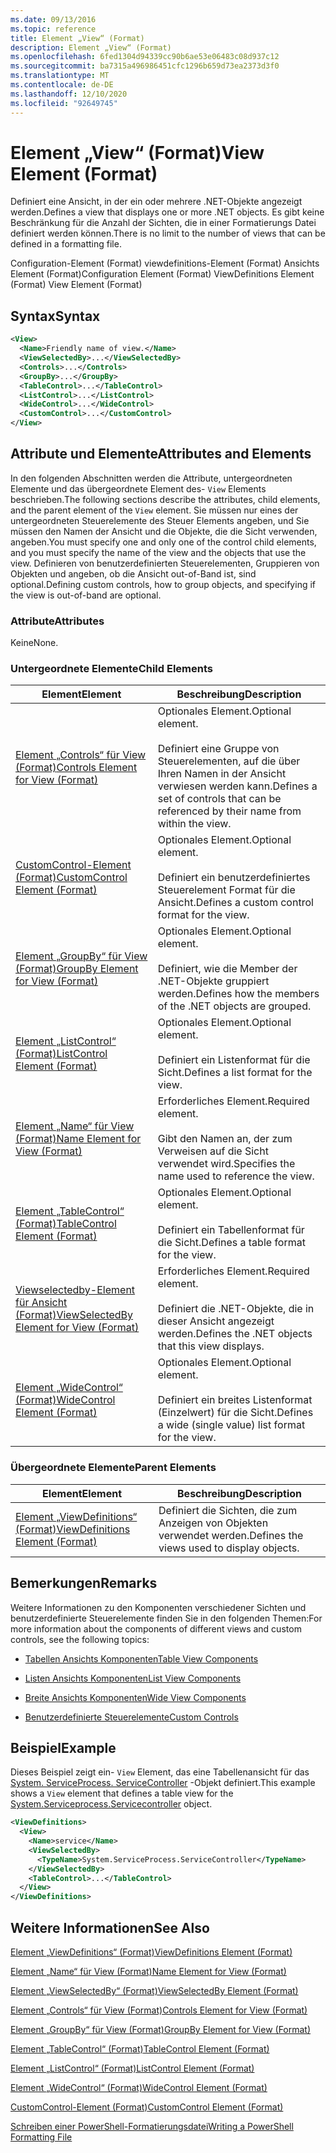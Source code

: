 ```yaml
---
ms.date: 09/13/2016
ms.topic: reference
title: Element „View“ (Format)
description: Element „View“ (Format)
ms.openlocfilehash: 6fed1304d94339cc90b6ae53e06483c08d937c12
ms.sourcegitcommit: ba7315a496986451cfc1296b659d73ea2373d3f0
ms.translationtype: MT
ms.contentlocale: de-DE
ms.lasthandoff: 12/10/2020
ms.locfileid: "92649745"
---
```

# <a name="view-element-format"></a><span data-ttu-id="eb807-103">Element „View“ (Format)</span><span class="sxs-lookup"><span data-stu-id="eb807-103">View Element (Format)</span></span>

<span data-ttu-id="eb807-104">Definiert eine Ansicht, in der ein oder mehrere .NET-Objekte angezeigt werden.</span><span class="sxs-lookup"><span data-stu-id="eb807-104">Defines a view that displays one or more .NET objects.</span></span> <span data-ttu-id="eb807-105">Es gibt keine Beschränkung für die Anzahl der Sichten, die in einer Formatierungs Datei definiert werden können.</span><span class="sxs-lookup"><span data-stu-id="eb807-105">There is no limit to the number of views that can be defined in a formatting file.</span></span>

<span data-ttu-id="eb807-106">Configuration-Element (Format) viewdefinitions-Element (Format) Ansichts Element (Format)</span><span class="sxs-lookup"><span data-stu-id="eb807-106">Configuration Element (Format) ViewDefinitions Element (Format) View Element (Format)</span></span>

## <a name="syntax"></a><span data-ttu-id="eb807-107">Syntax</span><span class="sxs-lookup"><span data-stu-id="eb807-107">Syntax</span></span>

```xml
<View>
  <Name>Friendly name of view.</Name>
  <ViewSelectedBy>...</ViewSelectedBy>
  <Controls>...</Controls>
  <GroupBy>...</GroupBy>
  <TableControl>...</TableControl>
  <ListControl>...</ListControl>
  <WideControl>...</WideControl>
  <CustomControl>...</CustomControl>
</View>
```

## <a name="attributes-and-elements"></a><span data-ttu-id="eb807-108">Attribute und Elemente</span><span class="sxs-lookup"><span data-stu-id="eb807-108">Attributes and Elements</span></span>

<span data-ttu-id="eb807-109">In den folgenden Abschnitten werden die Attribute, untergeordneten Elemente und das übergeordnete Element des- `View` Elements beschrieben.</span><span class="sxs-lookup"><span data-stu-id="eb807-109">The following sections describe the attributes, child elements, and the parent element of the `View` element.</span></span> <span data-ttu-id="eb807-110">Sie müssen nur eines der untergeordneten Steuerelemente des Steuer Elements angeben, und Sie müssen den Namen der Ansicht und die Objekte, die die Sicht verwenden, angeben.</span><span class="sxs-lookup"><span data-stu-id="eb807-110">You must specify one and only one of the control child elements, and you must specify the name of the view and the objects that use the view.</span></span> <span data-ttu-id="eb807-111">Definieren von benutzerdefinierten Steuerelementen, Gruppieren von Objekten und angeben, ob die Ansicht out-of-Band ist, sind optional.</span><span class="sxs-lookup"><span data-stu-id="eb807-111">Defining custom controls, how to group objects, and specifying if the view is out-of-band are optional.</span></span>

### <a name="attributes"></a><span data-ttu-id="eb807-112">Attribute</span><span class="sxs-lookup"><span data-stu-id="eb807-112">Attributes</span></span>

<span data-ttu-id="eb807-113">Keine</span><span class="sxs-lookup"><span data-stu-id="eb807-113">None.</span></span>

### <a name="child-elements"></a><span data-ttu-id="eb807-114">Untergeordnete Elemente</span><span class="sxs-lookup"><span data-stu-id="eb807-114">Child Elements</span></span>

|<span data-ttu-id="eb807-115">Element</span><span class="sxs-lookup"><span data-stu-id="eb807-115">Element</span></span>|<span data-ttu-id="eb807-116">Beschreibung</span><span class="sxs-lookup"><span data-stu-id="eb807-116">Description</span></span>|
|-------------|-----------------|
|[<span data-ttu-id="eb807-117">Element „Controls“ für View (Format)</span><span class="sxs-lookup"><span data-stu-id="eb807-117">Controls Element for View (Format)</span></span>](./controls-element-for-view-format.md)|<span data-ttu-id="eb807-118">Optionales Element.</span><span class="sxs-lookup"><span data-stu-id="eb807-118">Optional element.</span></span><br /><br /> <span data-ttu-id="eb807-119">Definiert eine Gruppe von Steuerelementen, auf die über Ihren Namen in der Ansicht verwiesen werden kann.</span><span class="sxs-lookup"><span data-stu-id="eb807-119">Defines a set of controls that can be referenced by their name from within the view.</span></span>|
|[<span data-ttu-id="eb807-120">CustomControl-Element (Format)</span><span class="sxs-lookup"><span data-stu-id="eb807-120">CustomControl Element (Format)</span></span>](./customcontrol-element-for-groupby-format.md)|<span data-ttu-id="eb807-121">Optionales Element.</span><span class="sxs-lookup"><span data-stu-id="eb807-121">Optional element.</span></span><br /><br /> <span data-ttu-id="eb807-122">Definiert ein benutzerdefiniertes Steuerelement Format für die Ansicht.</span><span class="sxs-lookup"><span data-stu-id="eb807-122">Defines a custom control format for the view.</span></span>|
|[<span data-ttu-id="eb807-123">Element „GroupBy“ für View (Format)</span><span class="sxs-lookup"><span data-stu-id="eb807-123">GroupBy Element for View (Format)</span></span>](./groupby-element-for-view-format.md)|<span data-ttu-id="eb807-124">Optionales Element.</span><span class="sxs-lookup"><span data-stu-id="eb807-124">Optional element.</span></span><br /><br /> <span data-ttu-id="eb807-125">Definiert, wie die Member der .NET-Objekte gruppiert werden.</span><span class="sxs-lookup"><span data-stu-id="eb807-125">Defines how the members of the .NET objects are grouped.</span></span>|
|[<span data-ttu-id="eb807-126">Element „ListControl“ (Format)</span><span class="sxs-lookup"><span data-stu-id="eb807-126">ListControl Element (Format)</span></span>](./listcontrol-element-format.md)|<span data-ttu-id="eb807-127">Optionales Element.</span><span class="sxs-lookup"><span data-stu-id="eb807-127">Optional element.</span></span><br /><br /> <span data-ttu-id="eb807-128">Definiert ein Listenformat für die Sicht.</span><span class="sxs-lookup"><span data-stu-id="eb807-128">Defines a list format for the view.</span></span>|
|[<span data-ttu-id="eb807-129">Element „Name“ für View (Format)</span><span class="sxs-lookup"><span data-stu-id="eb807-129">Name Element for View (Format)</span></span>](./name-element-for-view-format.md)|<span data-ttu-id="eb807-130">Erforderliches Element.</span><span class="sxs-lookup"><span data-stu-id="eb807-130">Required element.</span></span><br /><br /> <span data-ttu-id="eb807-131">Gibt den Namen an, der zum Verweisen auf die Sicht verwendet wird.</span><span class="sxs-lookup"><span data-stu-id="eb807-131">Specifies the name used to reference the view.</span></span>|
|[<span data-ttu-id="eb807-132">Element „TableControl“ (Format)</span><span class="sxs-lookup"><span data-stu-id="eb807-132">TableControl Element (Format)</span></span>](./tablecontrol-element-format.md)|<span data-ttu-id="eb807-133">Optionales Element.</span><span class="sxs-lookup"><span data-stu-id="eb807-133">Optional element.</span></span><br /><br /> <span data-ttu-id="eb807-134">Definiert ein Tabellenformat für die Sicht.</span><span class="sxs-lookup"><span data-stu-id="eb807-134">Defines a table format for the view.</span></span>|
|[<span data-ttu-id="eb807-135">Viewselectedby-Element für Ansicht (Format)</span><span class="sxs-lookup"><span data-stu-id="eb807-135">ViewSelectedBy Element for View (Format)</span></span>](./viewselectedby-element-format.md)|<span data-ttu-id="eb807-136">Erforderliches Element.</span><span class="sxs-lookup"><span data-stu-id="eb807-136">Required element.</span></span><br /><br /> <span data-ttu-id="eb807-137">Definiert die .NET-Objekte, die in dieser Ansicht angezeigt werden.</span><span class="sxs-lookup"><span data-stu-id="eb807-137">Defines the .NET objects that this view displays.</span></span>|
|[<span data-ttu-id="eb807-138">Element „WideControl“ (Format)</span><span class="sxs-lookup"><span data-stu-id="eb807-138">WideControl Element (Format)</span></span>](./widecontrol-element-format.md)|<span data-ttu-id="eb807-139">Optionales Element.</span><span class="sxs-lookup"><span data-stu-id="eb807-139">Optional element.</span></span><br /><br /> <span data-ttu-id="eb807-140">Definiert ein breites Listenformat (Einzelwert) für die Sicht.</span><span class="sxs-lookup"><span data-stu-id="eb807-140">Defines a wide (single value) list format for the view.</span></span>|

### <a name="parent-elements"></a><span data-ttu-id="eb807-141">Übergeordnete Elemente</span><span class="sxs-lookup"><span data-stu-id="eb807-141">Parent Elements</span></span>

|<span data-ttu-id="eb807-142">Element</span><span class="sxs-lookup"><span data-stu-id="eb807-142">Element</span></span>|<span data-ttu-id="eb807-143">Beschreibung</span><span class="sxs-lookup"><span data-stu-id="eb807-143">Description</span></span>|
|-------------|-----------------|
|[<span data-ttu-id="eb807-144">Element „ViewDefinitions“ (Format)</span><span class="sxs-lookup"><span data-stu-id="eb807-144">ViewDefinitions Element (Format)</span></span>](./viewdefinitions-element-format.md)|<span data-ttu-id="eb807-145">Definiert die Sichten, die zum Anzeigen von Objekten verwendet werden.</span><span class="sxs-lookup"><span data-stu-id="eb807-145">Defines the views used to display objects.</span></span>|

## <a name="remarks"></a><span data-ttu-id="eb807-146">Bemerkungen</span><span class="sxs-lookup"><span data-stu-id="eb807-146">Remarks</span></span>

<span data-ttu-id="eb807-147">Weitere Informationen zu den Komponenten verschiedener Sichten und benutzerdefinierte Steuerelemente finden Sie in den folgenden Themen:</span><span class="sxs-lookup"><span data-stu-id="eb807-147">For more information about the components of different views and custom controls, see the following topics:</span></span>

- [<span data-ttu-id="eb807-148">Tabellen Ansichts Komponenten</span><span class="sxs-lookup"><span data-stu-id="eb807-148">Table View Components</span></span>](./creating-a-table-view.md)

- [<span data-ttu-id="eb807-149">Listen Ansichts Komponenten</span><span class="sxs-lookup"><span data-stu-id="eb807-149">List View Components</span></span>](./creating-a-list-view.md)

- [<span data-ttu-id="eb807-150">Breite Ansichts Komponenten</span><span class="sxs-lookup"><span data-stu-id="eb807-150">Wide View Components</span></span>](./creating-a-wide-view.md)

- [<span data-ttu-id="eb807-151">Benutzerdefinierte Steuerelemente</span><span class="sxs-lookup"><span data-stu-id="eb807-151">Custom Controls</span></span>](./creating-custom-controls.md)

## <a name="example"></a><span data-ttu-id="eb807-152">Beispiel</span><span class="sxs-lookup"><span data-stu-id="eb807-152">Example</span></span>

<span data-ttu-id="eb807-153">Dieses Beispiel zeigt ein- `View` Element, das eine Tabellenansicht für das [System. ServiceProcess. ServiceController](/dotnet/api/System.ServiceProcess.ServiceController) -Objekt definiert.</span><span class="sxs-lookup"><span data-stu-id="eb807-153">This example shows a `View` element that defines a table view for the [System.Serviceprocess.Servicecontroller](/dotnet/api/System.ServiceProcess.ServiceController) object.</span></span>

```xml
<ViewDefinitions>
  <View>
    <Name>service</Name>
    <ViewSelectedBy>
      <TypeName>System.ServiceProcess.ServiceController</TypeName>
    </ViewSelectedBy>
    <TableControl>...</TableControl>
  </View>
</ViewDefinitions>

```

## <a name="see-also"></a><span data-ttu-id="eb807-154">Weitere Informationen</span><span class="sxs-lookup"><span data-stu-id="eb807-154">See Also</span></span>

[<span data-ttu-id="eb807-155">Element „ViewDefinitions“ (Format)</span><span class="sxs-lookup"><span data-stu-id="eb807-155">ViewDefinitions Element (Format)</span></span>](./viewdefinitions-element-format.md)

[<span data-ttu-id="eb807-156">Element „Name“ für View (Format)</span><span class="sxs-lookup"><span data-stu-id="eb807-156">Name Element for View (Format)</span></span>](./name-element-for-view-format.md)

[<span data-ttu-id="eb807-157">Element „ViewSelectedBy“ (Format)</span><span class="sxs-lookup"><span data-stu-id="eb807-157">ViewSelectedBy Element (Format)</span></span>](./viewselectedby-element-format.md)

[<span data-ttu-id="eb807-158">Element „Controls“ für View (Format)</span><span class="sxs-lookup"><span data-stu-id="eb807-158">Controls Element for View (Format)</span></span>](./controls-element-for-view-format.md)

[<span data-ttu-id="eb807-159">Element „GroupBy“ für View (Format)</span><span class="sxs-lookup"><span data-stu-id="eb807-159">GroupBy Element for View (Format)</span></span>](./groupby-element-for-view-format.md)

[<span data-ttu-id="eb807-160">Element „TableControl“ (Format)</span><span class="sxs-lookup"><span data-stu-id="eb807-160">TableControl Element (Format)</span></span>](./tablecontrol-element-format.md)

[<span data-ttu-id="eb807-161">Element „ListControl“ (Format)</span><span class="sxs-lookup"><span data-stu-id="eb807-161">ListControl Element (Format)</span></span>](./listcontrol-element-format.md)

[<span data-ttu-id="eb807-162">Element „WideControl“ (Format)</span><span class="sxs-lookup"><span data-stu-id="eb807-162">WideControl Element (Format)</span></span>](./widecontrol-element-format.md)

[<span data-ttu-id="eb807-163">CustomControl-Element (Format)</span><span class="sxs-lookup"><span data-stu-id="eb807-163">CustomControl Element (Format)</span></span>](./customcontrol-element-for-groupby-format.md)

[<span data-ttu-id="eb807-164">Schreiben einer PowerShell-Formatierungsdatei</span><span class="sxs-lookup"><span data-stu-id="eb807-164">Writing a PowerShell Formatting File</span></span>](./writing-a-powershell-formatting-file.md)
